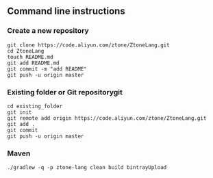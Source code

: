 ## Command line instructions

### Create a new repository

```
git clone https://code.aliyun.com/ztone/ZtoneLang.git
cd ZtoneLang
touch README.md
git add README.md
git commit -m "add README"
git push -u origin master
```

### Existing folder or Git repositorygit

```
cd existing_folder
git init
git remote add origin https://code.aliyun.com/ztone/ZtoneLang.git
git add .
git commit
git push -u origin master
```

### Maven

```
./gradlew -q -p ztone-lang clean build bintrayUpload
```
